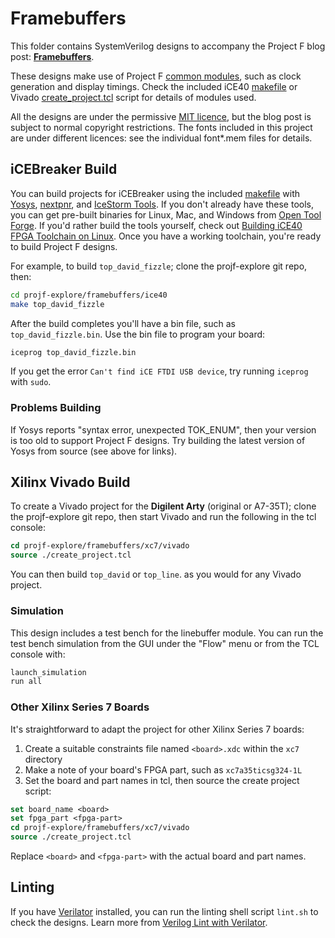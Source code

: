 # Framebuffers

This folder contains SystemVerilog designs to accompany the Project F blog post: **[Framebuffers](https://projectf.io/posts/framebuffers/)**.

These designs make use of Project F [common modules](../common/), such as clock generation and display timings. Check the included iCE40 [makefile](ice40/Makefile) or Vivado [create_project.tcl](xc7/vivado/create_project.tcl) script for details of modules used.

All the designs are under the permissive [MIT licence](../LICENSE), but the blog post is subject to normal copyright restrictions. The fonts included in this project are under different licences: see the individual font*.mem files for details.

## iCEBreaker Build

You can build projects for iCEBreaker using the included [makefile](ice40/Makefile) with [Yosys](http://www.clifford.at/yosys/), [nextpnr](https://github.com/YosysHQ/nextpnr), and [IceStorm Tools](http://www.clifford.at/icestorm/). If you don't already have these tools, you can get pre-built binaries for Linux, Mac, and Windows from [Open Tool Forge](https://github.com/open-tool-forge/fpga-toolchain). If you'd rather build the tools yourself, check out [Building iCE40 FPGA Toolchain on Linux](https://projectf.io/posts/building-ice40-fpga-toolchain/). Once you have a working toolchain, you're ready to build Project F designs.

For example, to build `top_david_fizzle`; clone the projf-explore git repo, then:

```bash
cd projf-explore/framebuffers/ice40
make top_david_fizzle
```

After the build completes you'll have a bin file, such as `top_david_fizzle.bin`. Use the bin file to program your board:

```bash
iceprog top_david_fizzle.bin
```

If you get the error `Can't find iCE FTDI USB device`, try running `iceprog` with `sudo`.

### Problems Building

If Yosys reports "syntax error, unexpected TOK_ENUM", then your version is too old to support Project F designs. Try building the latest version of Yosys from source (see above for links).

## Xilinx Vivado Build

To create a Vivado project for the **Digilent Arty** (original or A7-35T); clone the projf-explore git repo, then start Vivado and run the following in the tcl console:

```tcl
cd projf-explore/framebuffers/xc7/vivado
source ./create_project.tcl
```

You can then build `top_david` or `top_line`. as you would for any Vivado project.

### Simulation

This design includes a test bench for the linebuffer module. You can run the test bench simulation from the GUI under the "Flow" menu or from the TCL console with:

```tcl
launch_simulation
run all
```

### Other Xilinx Series 7 Boards

It's straightforward to adapt the project for other Xilinx Series 7 boards:

1. Create a suitable constraints file named `<board>.xdc` within the `xc7` directory
2. Make a note of your board's FPGA part, such as `xc7a35ticsg324-1L`
3. Set the board and part names in tcl, then source the create project script:

```tcl
set board_name <board>
set fpga_part <fpga-part>
cd projf-explore/framebuffers/xc7/vivado
source ./create_project.tcl
```

Replace `<board>` and `<fpga-part>` with the actual board and part names.

## Linting

If you have [Verilator](https://www.veripool.org/wiki/verilator) installed, you can run the linting shell script `lint.sh` to check the designs. Learn more from [Verilog Lint with Verilator](https://projectf.io/posts/verilog-lint-with-verilator/).
